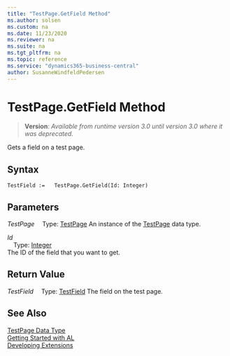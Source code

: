 ```yaml
---
title: "TestPage.GetField Method"
ms.author: solsen
ms.custom: na
ms.date: 11/23/2020
ms.reviewer: na
ms.suite: na
ms.tgt_pltfrm: na
ms.topic: reference
ms.service: "dynamics365-business-central"
author: SusanneWindfeldPedersen
---
```

[//]: # (START>DO_NOT_EDIT)
[//]: # (IMPORTANT:Do not edit any of the content between here and the END>DO_NOT_EDIT.)
[//]: # (Any modifications should be made in the .xml files in the ModernDev repo.)
# TestPage.GetField Method
> **Version**: _Available from runtime version 3.0 until version 3.0 where it was deprecated._

Gets a field on a test page.


## Syntax
```
TestField :=   TestPage.GetField(Id: Integer)
```
## Parameters
*TestPage*
&emsp;Type: [TestPage](testpage-data-type.md)
An instance of the [TestPage](testpage-data-type.md) data type.

*Id*  
&emsp;Type: [Integer](../integer/integer-data-type.md)  
The ID of the field that you want to get.  


## Return Value
*TestField*
&emsp;Type: [TestField](../testfield/testfield-data-type.md)
The field on the test page.


[//]: # (IMPORTANT: END>DO_NOT_EDIT)
## See Also
[TestPage Data Type](testpage-data-type.md)  
[Getting Started with AL](../../devenv-get-started.md)  
[Developing Extensions](../../devenv-dev-overview.md)
